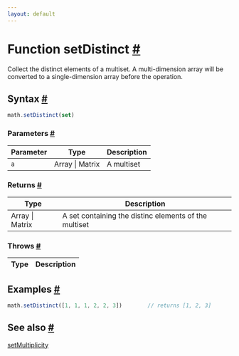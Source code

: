 ```yaml
---
layout: default
---
```


<!-- Note: This file is automatically generated from source code comments. Changes made in this file will be overridden. -->

<h1 id="function-setdistinct">Function setDistinct <a href="#function-setdistinct" title="Permalink">#</a></h1>

Collect the distinct elements of a multiset.
A multi-dimension array will be converted to a single-dimension array before the operation.


<h2 id="syntax">Syntax <a href="#syntax" title="Permalink">#</a></h2>

```js
math.setDistinct(set)
```

<h3 id="parameters">Parameters <a href="#parameters" title="Permalink">#</a></h3>

Parameter | Type | Description
--------- | ---- | -----------
`a` | Array &#124; Matrix | A multiset

<h3 id="returns">Returns <a href="#returns" title="Permalink">#</a></h3>

Type | Description
---- | -----------
Array &#124; Matrix | A set containing the distinc elements of the multiset


<h3 id="throws">Throws <a href="#throws" title="Permalink">#</a></h3>

Type | Description
---- | -----------


<h2 id="examples">Examples <a href="#examples" title="Permalink">#</a></h2>

```js
math.setDistinct([1, 1, 1, 2, 2, 3])        // returns [1, 2, 3]
```


<h2 id="see-also">See also <a href="#see-also" title="Permalink">#</a></h2>

[setMultiplicity](setMultiplicity.html)
